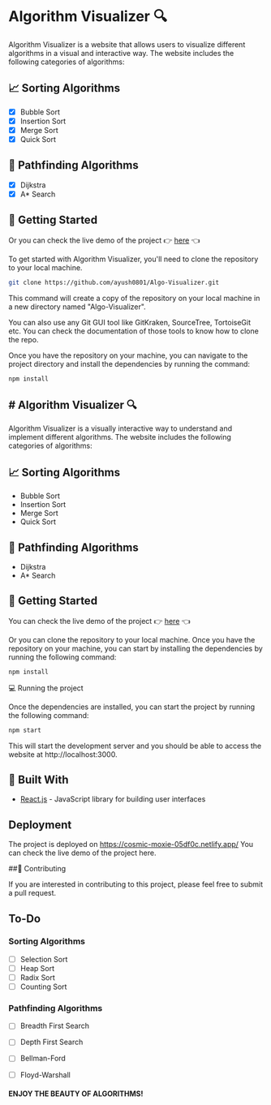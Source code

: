 # Algorithm Visualizer :mag:

Algorithm Visualizer is a website that allows users to visualize different algorithms in a visual and interactive way. The website includes the following categories of algorithms:

## :chart_with_upwards_trend: Sorting Algorithms
- [x] Bubble Sort
- [x] Insertion Sort
- [x] Merge Sort
- [x] Quick Sort

## :runner: Pathfinding Algorithms
- [x] Dijkstra
- [x] A* Search

## :rocket: Getting Started

Or you can check the live demo of the project :point_right: [here](https://cosmic-moxie-05df0c.netlify.app/) :point_left:

To get started with Algorithm Visualizer, you'll need to clone the repository to your local machine. 
```bash
git clone https://github.com/ayush0801/Algo-Visualizer.git
```

This command will create a copy of the repository on your local machine in a new directory named "Algo-Visualizer".

You can also use any Git GUI tool like GitKraken, SourceTree, TortoiseGit etc.
You can check the documentation of those tools to know how to clone the repo.

Once you have the repository on your machine, you can navigate to the project directory and install the dependencies by running the command:

```bash
npm install
```
## # Algorithm Visualizer :mag:

Algorithm Visualizer is a visually interactive way to understand and implement different algorithms. The website includes the following categories of algorithms:

## :chart_with_upwards_trend: Sorting Algorithms
- Bubble Sort
- Insertion Sort
- Merge Sort
- Quick Sort

## :runner: Pathfinding Algorithms
- Dijkstra
- A* Search

## :rocket: Getting Started

You can check the live demo of the project :point_right: [here](https://cosmic-moxie-05df0c.netlify.app/) :point_left:

Or you can clone the repository to your local machine. Once you have the repository on your machine, you can start by installing the dependencies by running the following command:
```bash
npm install
```

:computer: Running the project

Once the dependencies are installed, you can start the project by running the following command:
```bash
npm start
```

This will start the development server and you should be able to access the website at http://localhost:3000.


## :wrench: Built With

- [React.js](https://reactjs.org/) - JavaScript library for building user interfaces



## Deployment

The project is deployed on https://cosmic-moxie-05df0c.netlify.app/
You can check the live demo of the project here.

##:busts_in_silhouette: Contributing

If you are interested in contributing to this project, please feel free to submit a pull request.

## To-Do

### Sorting Algorithms
- [ ] Selection Sort
- [ ] Heap Sort
- [ ] Radix Sort
- [ ] Counting Sort

### Pathfinding Algorithms
- [ ] Breadth First Search
- [ ] Depth First Search
- [ ] Bellman-Ford
- [ ] Floyd-Warshall


#### ENJOY THE BEAUTY OF ALGORITHMS!
